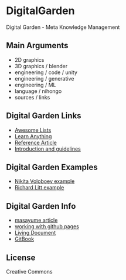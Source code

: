 # DigitalGarden
Digital Garden - Meta Knowledge Management

## Main Arguments

- 2D graphics
- 3D graphics / blender
- engineering / code / unity
- engineering / generative
- engineering / ML
- language / nihongo
- sources / links

## Digital Garden Links

- [Awesome Lists](https://github.com/sindresorhus/awesome)
- [Learn Anything](https://github.com/learn-anything/learn-anything)
- [Reference Article](https://dev.to/aurelio/how-i-remember-everything-i-learn-19mi)
- [Introduction and guidelines](https://wiki.nikitavoloboev.xyz/)

## Digital Garden Examples

- [Nikita Voloboev example](https://github.com/nikitavoloboev/knowledge)
- [Richard Litt example](https://github.com/RichardLitt/meta-knowledge)

## Digital Garden Info

- [masayume article](https://www.masayume.it/blog/content/digital-garden-self-wiki)
- [working with github pages](https://docs.github.com/en/free-pro-team@latest/github/working-with-github-pages)
- [Living Document](https://en.wikipedia.org/wiki/Living_document)
- [GitBook](https://github.com/GitbookIO)

## License

Creative Commons

